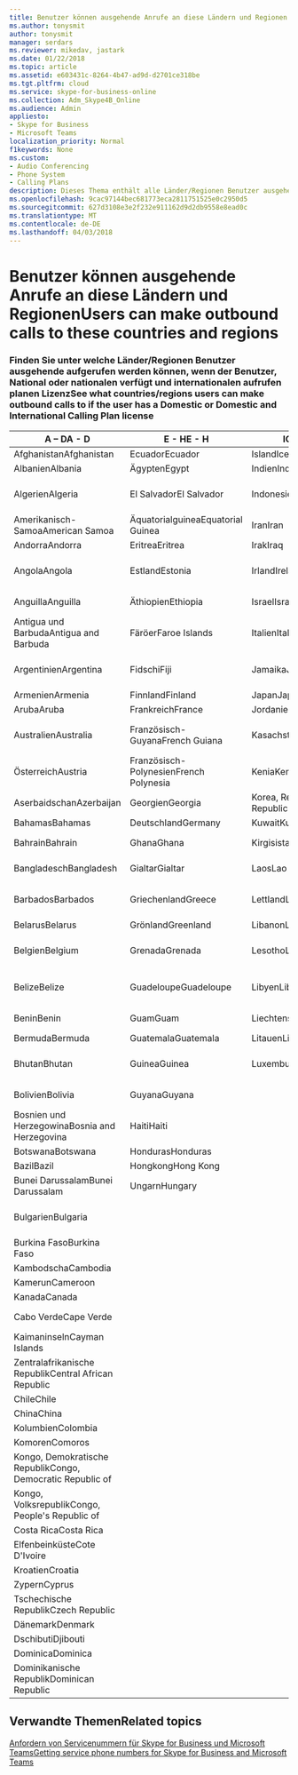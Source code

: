 ```yaml
---
title: Benutzer können ausgehende Anrufe an diese Ländern und Regionen
ms.author: tonysmit
author: tonysmit
manager: serdars
ms.reviewer: mikedav, jastark
ms.date: 01/22/2018
ms.topic: article
ms.assetid: e603431c-8264-4b47-ad9d-d2701ce318be
ms.tgt.pltfrm: cloud
ms.service: skype-for-business-online
ms.collection: Adm_Skype4B_Online
ms.audience: Admin
appliesto:
- Skype for Business
- Microsoft Teams
localization_priority: Normal
f1keywords: None
ms.custom:
- Audio Conferencing
- Phone System
- Calling Plans
description: Dieses Thema enthält alle Länder/Regionen Benutzer ausgehende Anrufe an tätigen können, wenn sie einen Aufruf von Plan verfügen.
ms.openlocfilehash: 9cac97144bec681773eca2811751525e0c2950d5
ms.sourcegitcommit: 627d3108e3e2f232e911162d9d2db9558e8ead0c
ms.translationtype: MT
ms.contentlocale: de-DE
ms.lasthandoff: 04/03/2018
---
```

# <a name="users-can-make-outbound-calls-to-these-countries-and-regions"></a><span data-ttu-id="ff2c7-103">Benutzer können ausgehende Anrufe an diese Ländern und Regionen</span><span class="sxs-lookup"><span data-stu-id="ff2c7-103">Users can make outbound calls to these countries and regions</span></span>

### <a name="see-what-countriesregions-users-can-make-outbound-calls-to-if-the-user-has-a-domestic-or-domestic-and-international-calling-plan-license"></a><span data-ttu-id="ff2c7-104">Finden Sie unter welche Länder/Regionen Benutzer ausgehende aufgerufen werden können, wenn der Benutzer, National oder nationalen verfügt und internationalen aufrufen planen Lizenz</span><span class="sxs-lookup"><span data-stu-id="ff2c7-104">See what countries/regions users can make outbound calls to if the user has a Domestic or Domestic and International Calling Plan license</span></span>


|<span data-ttu-id="ff2c7-105">**A – D**</span><span class="sxs-lookup"><span data-stu-id="ff2c7-105">**A - D**</span></span>| <span data-ttu-id="ff2c7-106">**E - H**</span><span class="sxs-lookup"><span data-stu-id="ff2c7-106">**E - H**</span></span>|<span data-ttu-id="ff2c7-107">**ICH - L**</span><span class="sxs-lookup"><span data-stu-id="ff2c7-107">**I - L**</span></span>|<span data-ttu-id="ff2c7-108">**M - O**</span><span class="sxs-lookup"><span data-stu-id="ff2c7-108">**M - O**</span></span>|<span data-ttu-id="ff2c7-109">**P - S**</span><span class="sxs-lookup"><span data-stu-id="ff2c7-109">**P - S**</span></span>|<span data-ttu-id="ff2c7-110">**T - Z**</span><span class="sxs-lookup"><span data-stu-id="ff2c7-110">**T - Z**</span></span>|
---|---|---|---|---|---|
|<span data-ttu-id="ff2c7-111">Afghanistan</span><span class="sxs-lookup"><span data-stu-id="ff2c7-111">Afghanistan</span></span>|<span data-ttu-id="ff2c7-112">Ecuador</span><span class="sxs-lookup"><span data-stu-id="ff2c7-112">Ecuador</span></span> |<span data-ttu-id="ff2c7-113">Island</span><span class="sxs-lookup"><span data-stu-id="ff2c7-113">Iceland</span></span> |<span data-ttu-id="ff2c7-114">Macau</span><span class="sxs-lookup"><span data-stu-id="ff2c7-114">Macau</span></span> |<span data-ttu-id="ff2c7-115">Pakistan</span><span class="sxs-lookup"><span data-stu-id="ff2c7-115">Pakistan</span></span> |<span data-ttu-id="ff2c7-116">Taiwan</span><span class="sxs-lookup"><span data-stu-id="ff2c7-116">Taiwan</span></span>   |
|<span data-ttu-id="ff2c7-117">Albanien</span><span class="sxs-lookup"><span data-stu-id="ff2c7-117">Albania</span></span>|<span data-ttu-id="ff2c7-118">Ägypten</span><span class="sxs-lookup"><span data-stu-id="ff2c7-118">Egypt</span></span> |<span data-ttu-id="ff2c7-119">Indien</span><span class="sxs-lookup"><span data-stu-id="ff2c7-119">India</span></span> |<span data-ttu-id="ff2c7-120">Mazedonien</span><span class="sxs-lookup"><span data-stu-id="ff2c7-120">Macedonia</span></span> |<span data-ttu-id="ff2c7-121">Palau</span><span class="sxs-lookup"><span data-stu-id="ff2c7-121">Palau</span></span> |<span data-ttu-id="ff2c7-122">Tadschikistan</span><span class="sxs-lookup"><span data-stu-id="ff2c7-122">Tajikistan</span></span>   |
|<span data-ttu-id="ff2c7-123">Algerien</span><span class="sxs-lookup"><span data-stu-id="ff2c7-123">Algeria</span></span>|<span data-ttu-id="ff2c7-124">El Salvador</span><span class="sxs-lookup"><span data-stu-id="ff2c7-124">El Salvador</span></span> |<span data-ttu-id="ff2c7-125">Indonesien</span><span class="sxs-lookup"><span data-stu-id="ff2c7-125">Indonesia</span></span> |<span data-ttu-id="ff2c7-126">Malawi</span><span class="sxs-lookup"><span data-stu-id="ff2c7-126">Malawi</span></span> |<span data-ttu-id="ff2c7-127">Palästinensische Autonomiebehörde</span><span class="sxs-lookup"><span data-stu-id="ff2c7-127">Palestinian Authority</span></span> |<span data-ttu-id="ff2c7-128">Tansania, Vereinigte Republik</span><span class="sxs-lookup"><span data-stu-id="ff2c7-128">Tanzania, United Republic of</span></span>  |
|<span data-ttu-id="ff2c7-129">Amerikanisch-Samoa</span><span class="sxs-lookup"><span data-stu-id="ff2c7-129">American Samoa</span></span>|<span data-ttu-id="ff2c7-130">Äquatorialguinea</span><span class="sxs-lookup"><span data-stu-id="ff2c7-130">Equatorial Guinea</span></span> |<span data-ttu-id="ff2c7-131">Iran</span><span class="sxs-lookup"><span data-stu-id="ff2c7-131">Iran</span></span> |<span data-ttu-id="ff2c7-132">Malaysia</span><span class="sxs-lookup"><span data-stu-id="ff2c7-132">Malaysia</span></span> |<span data-ttu-id="ff2c7-133">Panama</span><span class="sxs-lookup"><span data-stu-id="ff2c7-133">Panama</span></span> | <span data-ttu-id="ff2c7-134">Thailand</span><span class="sxs-lookup"><span data-stu-id="ff2c7-134">Thailand</span></span>   |
|<span data-ttu-id="ff2c7-135">Andorra</span><span class="sxs-lookup"><span data-stu-id="ff2c7-135">Andorra</span></span> |<span data-ttu-id="ff2c7-136">Eritrea</span><span class="sxs-lookup"><span data-stu-id="ff2c7-136">Eritrea</span></span> |<span data-ttu-id="ff2c7-137">Irak</span><span class="sxs-lookup"><span data-stu-id="ff2c7-137">Iraq</span></span> |<span data-ttu-id="ff2c7-138">Mali</span><span class="sxs-lookup"><span data-stu-id="ff2c7-138">Mali</span></span> |<span data-ttu-id="ff2c7-139">Paraguay</span><span class="sxs-lookup"><span data-stu-id="ff2c7-139">Paraguay</span></span> |<span data-ttu-id="ff2c7-140">Togo</span><span class="sxs-lookup"><span data-stu-id="ff2c7-140">Togo</span></span>   |
|<span data-ttu-id="ff2c7-141">Angola</span><span class="sxs-lookup"><span data-stu-id="ff2c7-141">Angola</span></span> |<span data-ttu-id="ff2c7-142">Estland</span><span class="sxs-lookup"><span data-stu-id="ff2c7-142">Estonia</span></span> |<span data-ttu-id="ff2c7-143">Irland</span><span class="sxs-lookup"><span data-stu-id="ff2c7-143">Ireland</span></span> |<span data-ttu-id="ff2c7-144">Malta</span><span class="sxs-lookup"><span data-stu-id="ff2c7-144">Malta</span></span> |<span data-ttu-id="ff2c7-145">Peru</span><span class="sxs-lookup"><span data-stu-id="ff2c7-145">Peru</span></span> | <span data-ttu-id="ff2c7-146">Trinidad und Tobago</span><span class="sxs-lookup"><span data-stu-id="ff2c7-146">Trinidad and Tobago</span></span>  |
|<span data-ttu-id="ff2c7-147">Anguilla</span><span class="sxs-lookup"><span data-stu-id="ff2c7-147">Anguilla</span></span> |<span data-ttu-id="ff2c7-148">Äthiopien</span><span class="sxs-lookup"><span data-stu-id="ff2c7-148">Ethiopia</span></span> |<span data-ttu-id="ff2c7-149">Israel</span><span class="sxs-lookup"><span data-stu-id="ff2c7-149">Israel</span></span> |<span data-ttu-id="ff2c7-150">Marshall-Inseln</span><span class="sxs-lookup"><span data-stu-id="ff2c7-150">Marshall Islands</span></span> | <span data-ttu-id="ff2c7-151">Philippinen</span><span class="sxs-lookup"><span data-stu-id="ff2c7-151">Philippines</span></span> | <span data-ttu-id="ff2c7-152">Türkei</span><span class="sxs-lookup"><span data-stu-id="ff2c7-152">Turkey</span></span> |
|<span data-ttu-id="ff2c7-153">Antigua und Barbuda</span><span class="sxs-lookup"><span data-stu-id="ff2c7-153">Antigua and Barbuda</span></span> | <span data-ttu-id="ff2c7-154">Färöer</span><span class="sxs-lookup"><span data-stu-id="ff2c7-154">Faroe Islands</span></span> |<span data-ttu-id="ff2c7-155">Italien</span><span class="sxs-lookup"><span data-stu-id="ff2c7-155">Italy</span></span> |<span data-ttu-id="ff2c7-156">Martinique</span><span class="sxs-lookup"><span data-stu-id="ff2c7-156">Martinique</span></span> |<span data-ttu-id="ff2c7-157">Polen</span><span class="sxs-lookup"><span data-stu-id="ff2c7-157">Poland</span></span> |<span data-ttu-id="ff2c7-158">Turkmenistan</span><span class="sxs-lookup"><span data-stu-id="ff2c7-158">Turkmenistan</span></span> |
|<span data-ttu-id="ff2c7-159">Argentinien</span><span class="sxs-lookup"><span data-stu-id="ff2c7-159">Argentina</span></span>|<span data-ttu-id="ff2c7-160">Fidschi</span><span class="sxs-lookup"><span data-stu-id="ff2c7-160">Fiji</span></span> |<span data-ttu-id="ff2c7-161">Jamaika</span><span class="sxs-lookup"><span data-stu-id="ff2c7-161">Jamaica</span></span> |<span data-ttu-id="ff2c7-162">Mauritius</span><span class="sxs-lookup"><span data-stu-id="ff2c7-162">Mauritius</span></span> |<span data-ttu-id="ff2c7-163">Portugal</span><span class="sxs-lookup"><span data-stu-id="ff2c7-163">Portugal</span></span> |<span data-ttu-id="ff2c7-164">Turks- und Caicosinseln</span><span class="sxs-lookup"><span data-stu-id="ff2c7-164">Turks and Caicos</span></span>   |
|<span data-ttu-id="ff2c7-165">Armenien</span><span class="sxs-lookup"><span data-stu-id="ff2c7-165">Armenia</span></span> |<span data-ttu-id="ff2c7-166">Finnland</span><span class="sxs-lookup"><span data-stu-id="ff2c7-166">Finland</span></span> |<span data-ttu-id="ff2c7-167">Japan</span><span class="sxs-lookup"><span data-stu-id="ff2c7-167">Japan</span></span> |<span data-ttu-id="ff2c7-168">Mayotte</span><span class="sxs-lookup"><span data-stu-id="ff2c7-168">Mayotte</span></span> | <span data-ttu-id="ff2c7-169">Puerto Rico</span><span class="sxs-lookup"><span data-stu-id="ff2c7-169">Puerto Rico</span></span> |<span data-ttu-id="ff2c7-170">Uganda</span><span class="sxs-lookup"><span data-stu-id="ff2c7-170">Uganda</span></span>  |
|<span data-ttu-id="ff2c7-171">Aruba</span><span class="sxs-lookup"><span data-stu-id="ff2c7-171">Aruba</span></span> |<span data-ttu-id="ff2c7-172">Frankreich</span><span class="sxs-lookup"><span data-stu-id="ff2c7-172">France</span></span> |<span data-ttu-id="ff2c7-173">Jordanien</span><span class="sxs-lookup"><span data-stu-id="ff2c7-173">Jordan</span></span> |<span data-ttu-id="ff2c7-174">Mexiko</span><span class="sxs-lookup"><span data-stu-id="ff2c7-174">Mexico</span></span> |<span data-ttu-id="ff2c7-175">Katar</span><span class="sxs-lookup"><span data-stu-id="ff2c7-175">Qatar</span></span> | <span data-ttu-id="ff2c7-176">Ukraine</span><span class="sxs-lookup"><span data-stu-id="ff2c7-176">Ukraine</span></span>   |
|<span data-ttu-id="ff2c7-177">Australien</span><span class="sxs-lookup"><span data-stu-id="ff2c7-177">Australia</span></span> |<span data-ttu-id="ff2c7-178">Französisch-Guyana</span><span class="sxs-lookup"><span data-stu-id="ff2c7-178">French Guiana</span></span> |<span data-ttu-id="ff2c7-179">Kasachstan</span><span class="sxs-lookup"><span data-stu-id="ff2c7-179">Kazakhstan</span></span> |<span data-ttu-id="ff2c7-180">Mikronesien</span><span class="sxs-lookup"><span data-stu-id="ff2c7-180">Micronesia</span></span> |<span data-ttu-id="ff2c7-181">Réunion</span><span class="sxs-lookup"><span data-stu-id="ff2c7-181">Reunion</span></span> |<span data-ttu-id="ff2c7-182">Vereinigte Arabische Emirate (VAE)</span><span class="sxs-lookup"><span data-stu-id="ff2c7-182">United Arab Emirates (U.A.E)</span></span>  |
|<span data-ttu-id="ff2c7-183">Österreich</span><span class="sxs-lookup"><span data-stu-id="ff2c7-183">Austria</span></span> |<span data-ttu-id="ff2c7-184">Französisch-Polynesien</span><span class="sxs-lookup"><span data-stu-id="ff2c7-184">French Polynesia</span></span> |<span data-ttu-id="ff2c7-185">Kenia</span><span class="sxs-lookup"><span data-stu-id="ff2c7-185">Kenya</span></span> |<span data-ttu-id="ff2c7-186">Moldau, Republik</span><span class="sxs-lookup"><span data-stu-id="ff2c7-186">Moldova, Republic of</span></span> |<span data-ttu-id="ff2c7-187">Rumänien</span><span class="sxs-lookup"><span data-stu-id="ff2c7-187">Romania</span></span> |<span data-ttu-id="ff2c7-188">Vereinigtes Königreich (UK)</span><span class="sxs-lookup"><span data-stu-id="ff2c7-188">United Kingdom (U.K.)</span></span> |
|<span data-ttu-id="ff2c7-189">Aserbaidschan</span><span class="sxs-lookup"><span data-stu-id="ff2c7-189">Azerbaijan</span></span> |<span data-ttu-id="ff2c7-190">Georgien</span><span class="sxs-lookup"><span data-stu-id="ff2c7-190">Georgia</span></span> |<span data-ttu-id="ff2c7-191">Korea, Republik</span><span class="sxs-lookup"><span data-stu-id="ff2c7-191">Korea, Republic of</span></span> |<span data-ttu-id="ff2c7-192">Monaco</span><span class="sxs-lookup"><span data-stu-id="ff2c7-192">Monaco</span></span> | <span data-ttu-id="ff2c7-193">Russische Föderation</span><span class="sxs-lookup"><span data-stu-id="ff2c7-193">Russian Federation</span></span> |<span data-ttu-id="ff2c7-194">USA</span><span class="sxs-lookup"><span data-stu-id="ff2c7-194">United States (U.S.)</span></span>  |
|<span data-ttu-id="ff2c7-195">Bahamas</span><span class="sxs-lookup"><span data-stu-id="ff2c7-195">Bahamas</span></span> |<span data-ttu-id="ff2c7-196">Deutschland</span><span class="sxs-lookup"><span data-stu-id="ff2c7-196">Germany</span></span> |<span data-ttu-id="ff2c7-197">Kuwait</span><span class="sxs-lookup"><span data-stu-id="ff2c7-197">Kuwait</span></span> |<span data-ttu-id="ff2c7-198">Mongolei</span><span class="sxs-lookup"><span data-stu-id="ff2c7-198">Mongolia</span></span> |<span data-ttu-id="ff2c7-199">Ruanda</span><span class="sxs-lookup"><span data-stu-id="ff2c7-199">Rwanda</span></span> | <span data-ttu-id="ff2c7-200">Uruguay</span><span class="sxs-lookup"><span data-stu-id="ff2c7-200">Uruguay</span></span> |
|<span data-ttu-id="ff2c7-201">Bahrain</span><span class="sxs-lookup"><span data-stu-id="ff2c7-201">Bahrain</span></span> |<span data-ttu-id="ff2c7-202">Ghana</span><span class="sxs-lookup"><span data-stu-id="ff2c7-202">Ghana</span></span> |<span data-ttu-id="ff2c7-203">Kirgisistan</span><span class="sxs-lookup"><span data-stu-id="ff2c7-203">Kyrgyzstan</span></span> |<span data-ttu-id="ff2c7-204">Montenegro</span><span class="sxs-lookup"><span data-stu-id="ff2c7-204">Montenegro</span></span> | <span data-ttu-id="ff2c7-205">St. Kitts und Nevis</span><span class="sxs-lookup"><span data-stu-id="ff2c7-205">Saint Kitts and Nevis</span></span> |<span data-ttu-id="ff2c7-206">Usbekistan</span><span class="sxs-lookup"><span data-stu-id="ff2c7-206">Uzbekistan</span></span>  |
|<span data-ttu-id="ff2c7-207">Bangladesch</span><span class="sxs-lookup"><span data-stu-id="ff2c7-207">Bangladesh</span></span> |<span data-ttu-id="ff2c7-208">Gialtar</span><span class="sxs-lookup"><span data-stu-id="ff2c7-208">Gialtar</span></span> |<span data-ttu-id="ff2c7-209">Laos</span><span class="sxs-lookup"><span data-stu-id="ff2c7-209">Lao</span></span> |<span data-ttu-id="ff2c7-210">Montserrat</span><span class="sxs-lookup"><span data-stu-id="ff2c7-210">Montserrat</span></span> | <span data-ttu-id="ff2c7-211">St. Lucia</span><span class="sxs-lookup"><span data-stu-id="ff2c7-211">Saint Lucia</span></span> |<span data-ttu-id="ff2c7-212">Staat Vatikanstadt</span><span class="sxs-lookup"><span data-stu-id="ff2c7-212">Vatican City State</span></span>  |
|<span data-ttu-id="ff2c7-213">Barbados</span><span class="sxs-lookup"><span data-stu-id="ff2c7-213">Barbados</span></span> |<span data-ttu-id="ff2c7-214">Griechenland</span><span class="sxs-lookup"><span data-stu-id="ff2c7-214">Greece</span></span> |<span data-ttu-id="ff2c7-215">Lettland</span><span class="sxs-lookup"><span data-stu-id="ff2c7-215">Latvia</span></span> |<span data-ttu-id="ff2c7-216">Marokko</span><span class="sxs-lookup"><span data-stu-id="ff2c7-216">Morocco</span></span> |<span data-ttu-id="ff2c7-217">St. Vicent und die Grenadinen</span><span class="sxs-lookup"><span data-stu-id="ff2c7-217">Saint Vincent and the Grenadines</span></span> |<span data-ttu-id="ff2c7-218">Venezuela</span><span class="sxs-lookup"><span data-stu-id="ff2c7-218">Venezuela</span></span>   |
|<span data-ttu-id="ff2c7-219">Belarus</span><span class="sxs-lookup"><span data-stu-id="ff2c7-219">Belarus</span></span> |<span data-ttu-id="ff2c7-220">Grönland</span><span class="sxs-lookup"><span data-stu-id="ff2c7-220">Greenland</span></span> |<span data-ttu-id="ff2c7-221">Libanon</span><span class="sxs-lookup"><span data-stu-id="ff2c7-221">Lebanon</span></span> |<span data-ttu-id="ff2c7-222">Mosambik</span><span class="sxs-lookup"><span data-stu-id="ff2c7-222">Mozambique</span></span> | <span data-ttu-id="ff2c7-223">San Marino</span><span class="sxs-lookup"><span data-stu-id="ff2c7-223">San Marino</span></span> |<span data-ttu-id="ff2c7-224">Vietnam</span><span class="sxs-lookup"><span data-stu-id="ff2c7-224">Viet Nam</span></span>  |
|<span data-ttu-id="ff2c7-225">Belgien</span><span class="sxs-lookup"><span data-stu-id="ff2c7-225">Belgium</span></span> |<span data-ttu-id="ff2c7-226">Grenada</span><span class="sxs-lookup"><span data-stu-id="ff2c7-226">Grenada</span></span> |<span data-ttu-id="ff2c7-227">Lesotho</span><span class="sxs-lookup"><span data-stu-id="ff2c7-227">Lesotho</span></span> |<span data-ttu-id="ff2c7-228">Myanmar</span><span class="sxs-lookup"><span data-stu-id="ff2c7-228">Myanmar</span></span> | <span data-ttu-id="ff2c7-229">Saudi Arabia (المملكة العربية السعودية)</span><span class="sxs-lookup"><span data-stu-id="ff2c7-229">Saudi Arabia</span></span> | <span data-ttu-id="ff2c7-230">Jungerninseln (Britisch)</span><span class="sxs-lookup"><span data-stu-id="ff2c7-230">Virgin Islands (British)</span></span> |
|<span data-ttu-id="ff2c7-231">Belize</span><span class="sxs-lookup"><span data-stu-id="ff2c7-231">Belize</span></span> |<span data-ttu-id="ff2c7-232">Guadeloupe</span><span class="sxs-lookup"><span data-stu-id="ff2c7-232">Guadeloupe</span></span> |<span data-ttu-id="ff2c7-233">Libyen</span><span class="sxs-lookup"><span data-stu-id="ff2c7-233">Libya</span></span> |<span data-ttu-id="ff2c7-234">Namibia</span><span class="sxs-lookup"><span data-stu-id="ff2c7-234">Namibia</span></span> |<span data-ttu-id="ff2c7-235">Senegal</span><span class="sxs-lookup"><span data-stu-id="ff2c7-235">Senegal</span></span> | <span data-ttu-id="ff2c7-236">Jungerninseln (Amerikanisch)</span><span class="sxs-lookup"><span data-stu-id="ff2c7-236">Virgin Islands (U.S.)</span></span>  |
|<span data-ttu-id="ff2c7-237">Benin</span><span class="sxs-lookup"><span data-stu-id="ff2c7-237">Benin</span></span> |<span data-ttu-id="ff2c7-238">Guam</span><span class="sxs-lookup"><span data-stu-id="ff2c7-238">Guam</span></span> |<span data-ttu-id="ff2c7-239">Liechtenstein</span><span class="sxs-lookup"><span data-stu-id="ff2c7-239">Liechtenstein</span></span> |<span data-ttu-id="ff2c7-240">Nepal</span><span class="sxs-lookup"><span data-stu-id="ff2c7-240">Nepal</span></span> | <span data-ttu-id="ff2c7-241">Serbien</span><span class="sxs-lookup"><span data-stu-id="ff2c7-241">Serbia</span></span> | <span data-ttu-id="ff2c7-242">Wallis und Futuna</span><span class="sxs-lookup"><span data-stu-id="ff2c7-242">Wallis and Futuna Islands</span></span>  |
|<span data-ttu-id="ff2c7-243">Bermuda</span><span class="sxs-lookup"><span data-stu-id="ff2c7-243">Bermuda</span></span> |<span data-ttu-id="ff2c7-244">Guatemala</span><span class="sxs-lookup"><span data-stu-id="ff2c7-244">Guatemala</span></span> |<span data-ttu-id="ff2c7-245">Litauen</span><span class="sxs-lookup"><span data-stu-id="ff2c7-245">Lithuania</span></span> |<span data-ttu-id="ff2c7-246">Niederlande</span><span class="sxs-lookup"><span data-stu-id="ff2c7-246">Netherlands</span></span> |<span data-ttu-id="ff2c7-247">Singapur</span><span class="sxs-lookup"><span data-stu-id="ff2c7-247">Singapore</span></span> |<span data-ttu-id="ff2c7-248">Jemen</span><span class="sxs-lookup"><span data-stu-id="ff2c7-248">Yemen</span></span> |
|<span data-ttu-id="ff2c7-249">Bhutan</span><span class="sxs-lookup"><span data-stu-id="ff2c7-249">Bhutan</span></span> |<span data-ttu-id="ff2c7-250">Guinea</span><span class="sxs-lookup"><span data-stu-id="ff2c7-250">Guinea</span></span> |<span data-ttu-id="ff2c7-251">Luxemburg</span><span class="sxs-lookup"><span data-stu-id="ff2c7-251">Luxembourg</span></span> |<span data-ttu-id="ff2c7-252">Niederländische Antillen</span><span class="sxs-lookup"><span data-stu-id="ff2c7-252">Netherlands Antilles</span></span> |<span data-ttu-id="ff2c7-253">Slowakei</span><span class="sxs-lookup"><span data-stu-id="ff2c7-253">Slovakia</span></span> |<span data-ttu-id="ff2c7-254">Sambia</span><span class="sxs-lookup"><span data-stu-id="ff2c7-254">Zambia</span></span>  |
|<span data-ttu-id="ff2c7-255">Bolivien</span><span class="sxs-lookup"><span data-stu-id="ff2c7-255">Bolivia</span></span> |<span data-ttu-id="ff2c7-256">Guyana</span><span class="sxs-lookup"><span data-stu-id="ff2c7-256">Guyana</span></span>| |<span data-ttu-id="ff2c7-257">Neukaledonien</span><span class="sxs-lookup"><span data-stu-id="ff2c7-257">New Caledonia</span></span> |<span data-ttu-id="ff2c7-258">Slowenien</span><span class="sxs-lookup"><span data-stu-id="ff2c7-258">Slovenia</span></span> |<span data-ttu-id="ff2c7-259">Simbabwe</span><span class="sxs-lookup"><span data-stu-id="ff2c7-259">Zimbabwe</span></span> |
|<span data-ttu-id="ff2c7-260">Bosnien und Herzegowina</span><span class="sxs-lookup"><span data-stu-id="ff2c7-260">Bosnia and Herzegovina</span></span> |<span data-ttu-id="ff2c7-261">Haiti</span><span class="sxs-lookup"><span data-stu-id="ff2c7-261">Haiti</span></span> ||<span data-ttu-id="ff2c7-262">Neuseeland</span><span class="sxs-lookup"><span data-stu-id="ff2c7-262">New Zealand</span></span> |<span data-ttu-id="ff2c7-263">Südafrika</span><span class="sxs-lookup"><span data-stu-id="ff2c7-263">South Africa</span></span> | 
|<span data-ttu-id="ff2c7-264">Botswana</span><span class="sxs-lookup"><span data-stu-id="ff2c7-264">Botswana</span></span> |<span data-ttu-id="ff2c7-265">Honduras</span><span class="sxs-lookup"><span data-stu-id="ff2c7-265">Honduras</span></span> ||<span data-ttu-id="ff2c7-266">Nicaragua</span><span class="sxs-lookup"><span data-stu-id="ff2c7-266">Nicaragua</span></span> |<span data-ttu-id="ff2c7-267">Spanien</span><span class="sxs-lookup"><span data-stu-id="ff2c7-267">Spain</span></span> |
|<span data-ttu-id="ff2c7-268">Bazil</span><span class="sxs-lookup"><span data-stu-id="ff2c7-268">Bazil</span></span> |<span data-ttu-id="ff2c7-269">Hongkong</span><span class="sxs-lookup"><span data-stu-id="ff2c7-269">Hong Kong</span></span> ||<span data-ttu-id="ff2c7-270">Niger</span><span class="sxs-lookup"><span data-stu-id="ff2c7-270">Niger</span></span> |<span data-ttu-id="ff2c7-271">Sri Lanka</span><span class="sxs-lookup"><span data-stu-id="ff2c7-271">Sri Lanka</span></span> | 
|<span data-ttu-id="ff2c7-272">Bunei Darussalam</span><span class="sxs-lookup"><span data-stu-id="ff2c7-272">Bunei Darussalam</span></span> |<span data-ttu-id="ff2c7-273">Ungarn</span><span class="sxs-lookup"><span data-stu-id="ff2c7-273">Hungary</span></span> ||<span data-ttu-id="ff2c7-274">Nigeria</span><span class="sxs-lookup"><span data-stu-id="ff2c7-274">Nigeria</span></span> |<span data-ttu-id="ff2c7-275">Saint-Pierre und Miquelon</span><span class="sxs-lookup"><span data-stu-id="ff2c7-275">St. Pierre and Miquelon</span></span> | 
|<span data-ttu-id="ff2c7-276">Bulgarien</span><span class="sxs-lookup"><span data-stu-id="ff2c7-276">Bulgaria</span></span> |||<span data-ttu-id="ff2c7-277">Nördliche Marianen</span><span class="sxs-lookup"><span data-stu-id="ff2c7-277">Northern Mariana Islands</span></span> |<span data-ttu-id="ff2c7-278">Sudan</span><span class="sxs-lookup"><span data-stu-id="ff2c7-278">Sudan</span></span> |
|<span data-ttu-id="ff2c7-279">Burkina Faso</span><span class="sxs-lookup"><span data-stu-id="ff2c7-279">Burkina Faso</span></span> |||<span data-ttu-id="ff2c7-280">Norwegen</span><span class="sxs-lookup"><span data-stu-id="ff2c7-280">Norway</span></span> |<span data-ttu-id="ff2c7-281">Surinam</span><span class="sxs-lookup"><span data-stu-id="ff2c7-281">Suriname</span></span> |
|<span data-ttu-id="ff2c7-282">Kambodscha</span><span class="sxs-lookup"><span data-stu-id="ff2c7-282">Cambodia</span></span> |||<span data-ttu-id="ff2c7-283">Oman</span><span class="sxs-lookup"><span data-stu-id="ff2c7-283">Oman</span></span> |<span data-ttu-id="ff2c7-284">Swasiland</span><span class="sxs-lookup"><span data-stu-id="ff2c7-284">Swaziland</span></span> | 
|<span data-ttu-id="ff2c7-285">Kamerun</span><span class="sxs-lookup"><span data-stu-id="ff2c7-285">Cameroon</span></span> ||||<span data-ttu-id="ff2c7-286">Schweden</span><span class="sxs-lookup"><span data-stu-id="ff2c7-286">Sweden</span></span> |
|<span data-ttu-id="ff2c7-287">Kanada</span><span class="sxs-lookup"><span data-stu-id="ff2c7-287">Canada</span></span> ||||<span data-ttu-id="ff2c7-288">Schweiz</span><span class="sxs-lookup"><span data-stu-id="ff2c7-288">Switzerland</span></span> | 
|<span data-ttu-id="ff2c7-289">Cabo Verde</span><span class="sxs-lookup"><span data-stu-id="ff2c7-289">Cape Verde</span></span> ||||<span data-ttu-id="ff2c7-290">Syrische Arabische Republik</span><span class="sxs-lookup"><span data-stu-id="ff2c7-290">Syrian Arab Republic</span></span> |
|<span data-ttu-id="ff2c7-291">Kaimaninseln</span><span class="sxs-lookup"><span data-stu-id="ff2c7-291">Cayman Islands</span></span> |
|<span data-ttu-id="ff2c7-292">Zentralafrikanische Republik</span><span class="sxs-lookup"><span data-stu-id="ff2c7-292">Central African Republic</span></span> |
|<span data-ttu-id="ff2c7-293">Chile</span><span class="sxs-lookup"><span data-stu-id="ff2c7-293">Chile</span></span> |
|<span data-ttu-id="ff2c7-294">China</span><span class="sxs-lookup"><span data-stu-id="ff2c7-294">China</span></span> |
|<span data-ttu-id="ff2c7-295">Kolumbien</span><span class="sxs-lookup"><span data-stu-id="ff2c7-295">Colombia</span></span> |
|<span data-ttu-id="ff2c7-296">Komoren</span><span class="sxs-lookup"><span data-stu-id="ff2c7-296">Comoros</span></span> |
|<span data-ttu-id="ff2c7-297">Kongo, Demokratische Republik</span><span class="sxs-lookup"><span data-stu-id="ff2c7-297">Congo, Democratic Republic of</span></span> |
|<span data-ttu-id="ff2c7-298">Kongo, Volksrepublik</span><span class="sxs-lookup"><span data-stu-id="ff2c7-298">Congo, People's Republic of</span></span> |
|<span data-ttu-id="ff2c7-299">Costa Rica</span><span class="sxs-lookup"><span data-stu-id="ff2c7-299">Costa Rica</span></span> |
|<span data-ttu-id="ff2c7-300">Elfenbeinküste</span><span class="sxs-lookup"><span data-stu-id="ff2c7-300">Cote D'Ivoire</span></span> |
|<span data-ttu-id="ff2c7-301">Kroatien</span><span class="sxs-lookup"><span data-stu-id="ff2c7-301">Croatia</span></span> |
|<span data-ttu-id="ff2c7-302">Zypern</span><span class="sxs-lookup"><span data-stu-id="ff2c7-302">Cyprus</span></span> |
|<span data-ttu-id="ff2c7-303">Tschechische Republik</span><span class="sxs-lookup"><span data-stu-id="ff2c7-303">Czech Republic</span></span> |
|<span data-ttu-id="ff2c7-304">Dänemark</span><span class="sxs-lookup"><span data-stu-id="ff2c7-304">Denmark</span></span> |
|<span data-ttu-id="ff2c7-305">Dschibuti</span><span class="sxs-lookup"><span data-stu-id="ff2c7-305">Djibouti</span></span> |
|<span data-ttu-id="ff2c7-306">Dominica</span><span class="sxs-lookup"><span data-stu-id="ff2c7-306">Dominica</span></span> |
|<span data-ttu-id="ff2c7-307">Dominikanische Republik</span><span class="sxs-lookup"><span data-stu-id="ff2c7-307">Dominican Republic</span></span> |

## <a name="related-topics"></a><span data-ttu-id="ff2c7-308">Verwandte Themen</span><span class="sxs-lookup"><span data-stu-id="ff2c7-308">Related topics</span></span>

[<span data-ttu-id="ff2c7-309">Anfordern von Servicenummern für Skype for Business und Microsoft Teams</span><span class="sxs-lookup"><span data-stu-id="ff2c7-309">Getting service phone numbers for Skype for Business and Microsoft Teams</span></span>](../what-is-phone-system-in-office-365/getting-service-phone-numbers.md)

  
 